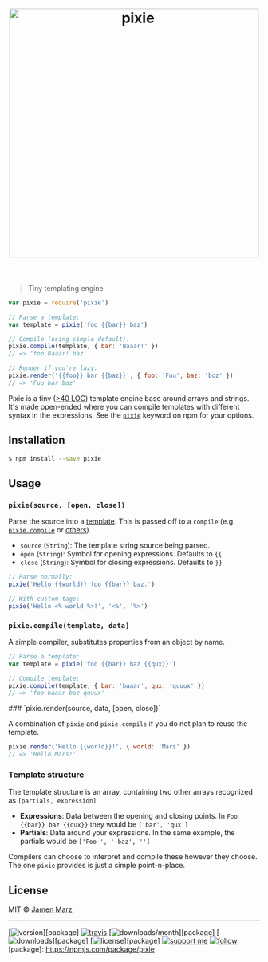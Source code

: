 
<h1 align="center"><img src="https://cdn.rawgit.com/jamen/pixie/master/docs/logo.svg" alt="pixie" width="500"><br><br></h1>

> Tiny templating engine

```js
var pixie = require('pixie')

// Parse a template:
var template = pixie('foo {{bar}} baz')

// Compile (using simple default):
pixie.compile(template, { bar: 'Baaar!' })
// => 'foo Baaar! baz'

// Render if you're lazy:
pixie.render('{{foo}} bar {{baz}}', { foo: 'Fuu', baz: 'boz' })
// => 'Fuu bar boz'
```

Pixie is a tiny ([>40 LOC](./index.js)) template engine base around arrays and strings.  It's made open-ended where you can compile templates with different syntax in the expressions.  See the [`pixie`](https://npmjs.com/browse/keyword/pixie) keyword on npm for your options.

## Installation

```sh
$ npm install --save pixie
```

## Usage

<a name='pixie'></a>
### `pixie(source, [open, close])`

Parse the source into a [template](#structure).  This is passed off to a `compile` (e.g. [`pixie.compile`](#pixie_compile) or [others](https://npmjs.com/browse/keyword/pixie)).

 - `source` (`String`): The template string source being parsed.
 - `open` (`String`): Symbol for opening expressions. Defaults to `{{`
 - `close` (`String`): Symbol for closing expressions.  Defaults to `}}`

```js
// Parse normally:
pixie('Hello {{world}} foo {{bar}} baz.')

// With custom tags:
pixie('Hello <% world %>!', '<%', '%>')
```

<a name='pixie_compile'></a>
### `pixie.compile(template, data)`

A simple compiler, substitutes properties from an object by name.

```js
// Parse a template:
var template = pixie('foo {{bar}} baz {{qux}}')

// Compile template:
pixie.compile(template, { bar: 'baaar', qux: 'quuux' })
// => 'foo baaar baz quuux'
```

<a name='pixie_render'>
### `pixie.render(source, data, [open, close])`

A combination of `pixie` and `pixie.compile` if you do not plan to reuse the template.

```js
pixie.render('Hello {{world}}!', { world: 'Mars' })
// => 'Hello Mars!'
```

<a name='structure'></a>
### Template structure

The template structure is an array, containing two other arrays recognized as  `[partials, expression]`

 - **Expressions**: Data between the opening and closing points.  In `Foo {{bar}} baz {{qux}}` they would be `['bar', 'qux']`
 - **Partials**: Data around your expressions.  In the same example, the partials would be `['Foo ', ' baz', '']`

Compilers can choose to interpret and compile these however they choose.  The one `pixie` provides is just a simple point-n-place.

## License

MIT © [Jamen Marz](https://git.io/jamen)

---

[![version](https://img.shields.io/npm/v/pixie.svg?style=flat-square)][package] [![travis](https://img.shields.io/travis/pixie/jamen.svg?style=flat-square)](https://travis-ci.org/pixie/jamen) [![downloads/month](https://img.shields.io/npm/dm/pixie.svg?style=flat-square)][package] [![downloads](https://img.shields.io/npm/dt/pixie.svg?style=flat-square)][package] [![license](https://img.shields.io/npm/l/pixie.svg?style=flat-square)][package] [![support me](https://img.shields.io/badge/support%20me-paypal-green.svg?style=flat-square)](https://www.paypal.me/jamenmarz/5usd) [![follow](https://img.shields.io/github/followers/jamen.svg?style=social&label=Follow)](https://github.com/jamen)
[package]: https://npmjs.com/package/pixie
